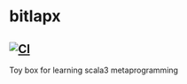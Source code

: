 # bitlapx

[![CI](https://github.com/bitlap/bitlapx/actions/workflows/ScalaCI.yml/badge.svg)](https://github.com/bitlap/bitlapx/actions/workflows/ScalaCI.yml)
----

Toy box for learning scala3 metaprogramming